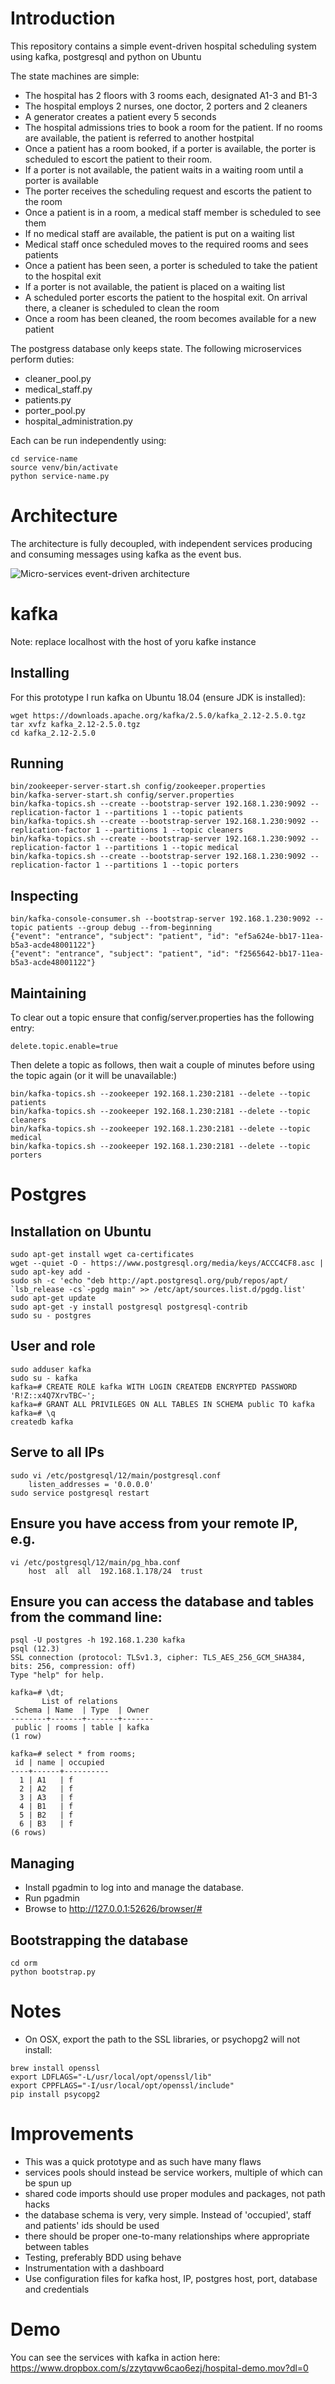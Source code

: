 # Introduction

This repository contains a simple event-driven hospital scheduling system using kafka, postgresql and python on Ubuntu

The state machines are simple:
* The hospital has 2 floors with 3 rooms each, designated A1-3 and B1-3
* The hospital employs 2 nurses, one doctor, 2 porters and 2 cleaners
* A generator creates a patient every 5 seconds
* The hospital admissions tries to book a room for the patient. If no rooms are available, the patient is referred to another hostpital
* Once a patient has a room booked, if a porter is available, the porter is scheduled to escort the patient to their room.
* If a porter is not available, the patient waits in a waiting room until a porter is available
* The porter receives the scheduling request and escorts the patient to the room
* Once a patient is in a room, a medical staff member is scheduled to see them
* If no medical staff are available, the patient is put on a waiting list
* Medical staff once scheduled moves to the required rooms and sees patients
* Once a patient has been seen, a porter is scheduled to take the patient to the hospital exit
* If a porter is not available, the patient is placed on a waiting list
* A scheduled porter escorts the patient to the hospital exit. On arrival there, a cleaner is scheduled to clean the room
* Once a room has been cleaned, the room becomes available for a new patient

The postgress database only keeps state. The following microservices perform duties:
* cleaner_pool.py
* medical_staff.py
* patients.py
* porter_pool.py
* hospital_administration.py

Each can be run independently using:
```
cd service-name
source venv/bin/activate
python service-name.py
```

# Architecture

The architecture is fully decoupled, with independent services producing and consuming messages using kafka as the event bus.

![Micro-services event-driven architecture](https://github.com/evangraan/hospital-scheduling-microservices-event-driven-kafka-python-ubuntu/blob/master/architecure.png)

# kafka
Note: replace localhost with the host of yoru kafke instance

## Installing
For this prototype I run kafka on Ubuntu 18.04 (ensure JDK is installed):
```
wget https://downloads.apache.org/kafka/2.5.0/kafka_2.12-2.5.0.tgz
tar xvfz kafka_2.12-2.5.0.tgz
cd kafka_2.12-2.5.0
```

## Running
```
bin/zookeeper-server-start.sh config/zookeeper.properties
bin/kafka-server-start.sh config/server.properties
bin/kafka-topics.sh --create --bootstrap-server 192.168.1.230:9092 --replication-factor 1 --partitions 1 --topic patients
bin/kafka-topics.sh --create --bootstrap-server 192.168.1.230:9092 --replication-factor 1 --partitions 1 --topic cleaners
bin/kafka-topics.sh --create --bootstrap-server 192.168.1.230:9092 --replication-factor 1 --partitions 1 --topic medical
bin/kafka-topics.sh --create --bootstrap-server 192.168.1.230:9092 --replication-factor 1 --partitions 1 --topic porters
```

## Inspecting

```
bin/kafka-console-consumer.sh --bootstrap-server 192.168.1.230:9092 --topic patients --group debug --from-beginning
{"event": "entrance", "subject": "patient", "id": "ef5a624e-bb17-11ea-b5a3-acde48001122"}
{"event": "entrance", "subject": "patient", "id": "f2565642-bb17-11ea-b5a3-acde48001122"}
```

## Maintaining

To clear out a topic ensure that config/server.properties has the following entry:
```
delete.topic.enable=true
```

Then delete a topic as follows, then wait a couple of minutes before using the topic again (or it will be unavailable:)
```
bin/kafka-topics.sh --zookeeper 192.168.1.230:2181 --delete --topic patients
bin/kafka-topics.sh --zookeeper 192.168.1.230:2181 --delete --topic cleaners
bin/kafka-topics.sh --zookeeper 192.168.1.230:2181 --delete --topic medical
bin/kafka-topics.sh --zookeeper 192.168.1.230:2181 --delete --topic porters
```

# Postgres
## Installation on Ubuntu
```
sudo apt-get install wget ca-certificates
wget --quiet -O - https://www.postgresql.org/media/keys/ACCC4CF8.asc | sudo apt-key add -
sudo sh -c 'echo "deb http://apt.postgresql.org/pub/repos/apt/ `lsb_release -cs`-pgdg main" >> /etc/apt/sources.list.d/pgdg.list'
sudo apt-get update
sudo apt-get -y install postgresql postgresql-contrib
sudo su - postgres
```

## User and role
```
sudo adduser kafka
sudo su - kafka
kafka=# CREATE ROLE kafka WITH LOGIN CREATEDB ENCRYPTED PASSWORD 'R!Z::x4Q7XrvTBC~';
kafka=# GRANT ALL PRIVILEGES ON ALL TABLES IN SCHEMA public TO kafka
kafka=# \q
createdb kafka 
```

## Serve to all IPs
```
sudo vi /etc/postgresql/12/main/postgresql.conf
    listen_addresses = '0.0.0.0'
sudo service postgresql restart
```

## Ensure you have access from your remote IP, e.g.
```
vi /etc/postgresql/12/main/pg_hba.conf
    host  all  all  192.168.1.178/24  trust
```

## Ensure you can access the database and tables from the command line:

```
psql -U postgres -h 192.168.1.230 kafka
psql (12.3)
SSL connection (protocol: TLSv1.3, cipher: TLS_AES_256_GCM_SHA384, bits: 256, compression: off)
Type "help" for help.

kafka=# \dt;
       List of relations
 Schema | Name  | Type  | Owner 
--------+-------+-------+-------
 public | rooms | table | kafka
(1 row)

kafka=# select * from rooms;
 id | name | occupied 
----+------+----------
  1 | A1   | f
  2 | A2   | f
  3 | A3   | f
  4 | B1   | f
  5 | B2   | f
  6 | B3   | f
(6 rows)
```

## Managing

* Install pgadmin to log into and manage the database.
* Run pgadmin
* Browse to http://127.0.0.1:52626/browser/#

## Bootstrapping the database
```
cd orm
python bootstrap.py
```

# Notes
* On OSX, export the path to the SSL libraries, or psychopg2 will not install:
```
brew install openssl
export LDFLAGS="-L/usr/local/opt/openssl/lib"
export CPPFLAGS="-I/usr/local/opt/openssl/include"
pip install psycopg2
```

# Improvements
* This was a quick prototype and as such have many flaws
* services pools should instead be service workers, multiple of which can be spun up
* shared code imports should use proper modules and packages, not path hacks
* the database schema is very, very simple. Instead of 'occupied', staff and patients' ids should be used
* there should be proper one-to-many relationships where appropriate between tables
* Testing, preferably BDD using behave
* Instrumentation with a dashboard
* Use configuration files for kafka host, IP, postgres host, port, database and credentials

# Demo
You can see the services with kafka in action here: https://www.dropbox.com/s/zzytqvw6cao6ezj/hospital-demo.mov?dl=0 